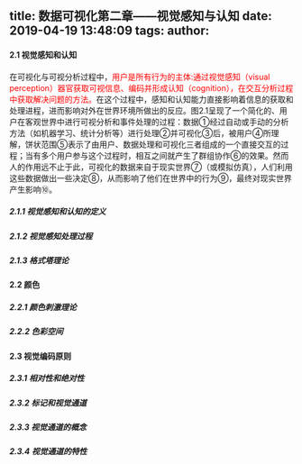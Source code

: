 title: 数据可视化第二章——视觉感知与认知
date: 2019-04-19 13:48:09
tags:
author:
---
#### 2.1 视觉感知和认知  
在可视化与可视分析过程中，<font color="red">用户是所有行为的主体:通过视觉感知（visual perception）器官获取可视信息、编码并形成认知（cognition），在交互分析过程中获取解决问题的方法。</font>在这个过程中，感知和认知能力直接影响着信息的获取和处理进程，进而影响对外在世界环境所做出的反应。图2.1呈现了一个简化的、用户在客观世界中进行可视分析和事件处理的过程：数据①经过自动或手动的分析方法（如机器学习、统计分析等）进行处理②并可视化③后，被用户④所理解，饼状范围⑤表示了由用户、数据处理和可视化三者组成的一个直接交互的过程；当有多个用户参与这个过程时，相互之间就产生了群组协作⑥的效果。然而人的作用远不止于此，可视化的数据来自于现实世界⑦（或模拟仿真），人们利用这些数据做出一些决定⑧，从而影响了他们在世界中的行为⑨，最终对现实世界产生影响⑩。
    <!--more--> 
##### 2.1.1 视觉感知和认知的定义
##### 2.1.2 视觉感知处理过程
##### 2.1.3 格式塔理论
#### 2.2 颜色
##### 2.2.1 颜色刺激理论
##### 2.2.2 色彩空间
#### 2.3 视觉编码原则
##### 2.3.1 相对性和绝对性
##### 2.3.2 标记和视觉通道
##### 2.3.3 视觉通道的概念
##### 2.3.4 视觉通道的特性